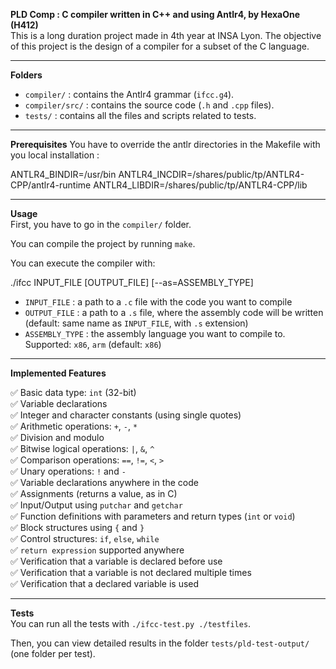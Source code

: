 **PLD Comp : C compiler written in C++ and using Antlr4, by HexaOne (H412)**  
This is a long duration project made in 4th year at INSA Lyon. The objective of this project is the design of a compiler for a subset of the C language.

---

**Folders**  
- `compiler/` : contains the Antlr4 grammar (`ifcc.g4`).  
- `compiler/src/` : contains the source code (`.h` and `.cpp` files).  
- `tests/` : contains all the files and scripts related to tests.

---

**Prerequisites**
You have to override the antlr directories in the Makefile with you local installation :

ANTLR4_BINDIR=/usr/bin
ANTLR4_INCDIR=/shares/public/tp/ANTLR4-CPP/antlr4-runtime 
ANTLR4_LIBDIR=/shares/public/tp/ANTLR4-CPP/lib

---

**Usage**  
First, you have to go in the `compiler/` folder.

You can compile the project by running `make`.

You can execute the compiler with:

./ifcc INPUT_FILE [OUTPUT_FILE] [--as=ASSEMBLY_TYPE]

- `INPUT_FILE` : a path to a `.c` file with the code you want to compile  
- `OUTPUT_FILE` : a path to a `.s` file, where the assembly code will be written (default: same name as `INPUT_FILE`, with `.s` extension)  
- `ASSEMBLY_TYPE` : the assembly language you want to compile to. Supported: `x86`, `arm` (default: `x86`)

---

**Implemented Features**

✅ Basic data type: `int` (32-bit)  
✅ Variable declarations  
✅ Integer and character constants (using single quotes)  
✅ Arithmetic operations: `+`, `-`, `*`  
✅ Division and modulo  
✅ Bitwise logical operations: `|`, `&`, `^`  
✅ Comparison operations: `==`, `!=`, `<`, `>`  
✅ Unary operations: `!` and `-`  
✅ Variable declarations anywhere in the code  
✅ Assignments (returns a value, as in C)  
✅ Input/Output using `putchar` and `getchar`  
✅ Function definitions with parameters and return types (`int` or `void`)  
✅ Block structures using `{` and `}`  
✅ Control structures: `if`, `else`, `while`  
✅ `return expression` supported anywhere  
✅ Verification that a variable is declared before use  
✅ Verification that a variable is not declared multiple times  
✅ Verification that a declared variable is used

---

**Tests**  
You can run all the tests with `./ifcc-test.py ./testfiles`.

Then, you can view detailed results in the folder `tests/pld-test-output/` (one folder per test).
